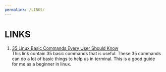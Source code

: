 ```yaml
---
permalink: /LINKS/
---
```


# LINKS

1. [35 Linux Basic Commands Every User Should Know](https://www.hostinger.com/tutorials/linux-commands)<br>
This link contain 35 basic commands that is useful. These 35 commands can do a lot of basic things to help us in terminal. This is a good guide for me as a beginner in linux.
